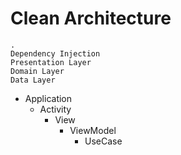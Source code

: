 # Clean Architecture
```
.
Dependency Injection
Presentation Layer
Domain Layer
Data Layer
```

- Application
  - Activity
    - View
      - ViewModel
        - UseCase
